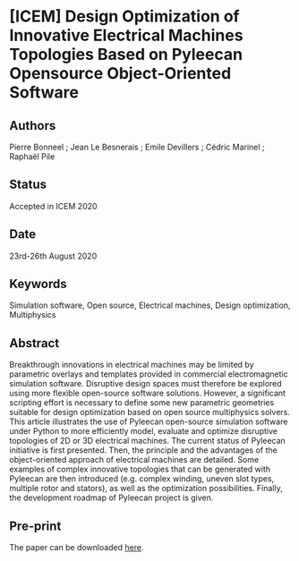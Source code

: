 [ICEM] Design Optimization of Innovative Electrical Machines Topologies Based on Pyleecan Opensource Object-Oriented Software
=============================================================================================================================

Authors
-------
Pierre Bonneel ; Jean Le Besnerais ; Emile Devillers ; Cédric Marinel ; Raphaël Pile

Status
------

Accepted in ICEM 2020

Date
----

23rd-26th August 2020

Keywords
--------

Simulation software, Open source, Electrical machines, Design optimization, Multiphysics

Abstract
--------

Breakthrough innovations in electrical machines may be limited by parametric overlays 
and templates provided in commercial electromagnetic simulation software. Disruptive 
design spaces must therefore be explored using more flexible open-source software solutions. 
However, a significant scripting effort is necessary to define some new parametric geometries 
suitable for design optimization based on open source multiphysics solvers. This article 
illustrates the use of Pyleecan open-source simulation software under Python to more 
efficiently model, evaluate and optimize disruptive topologies of 2D or 3D electrical machines. 
The current status of Pyleecan initiative is first presented. Then, the principle and the advantages 
of the object-oriented approach of electrical machines are detailed. Some examples of complex innovative 
topologies that can be generated with Pyleecan are then introduced (e.g. complex winding, uneven slot 
types, multiple rotor and stators), as well as the optimization possibilities. Finally, the development 
roadmap of Pyleecan project is given.

Pre-print
---------

The paper can be downloaded [here](https://www.pyleecan.org/publications/icem2020_pyleecan.pdf).
